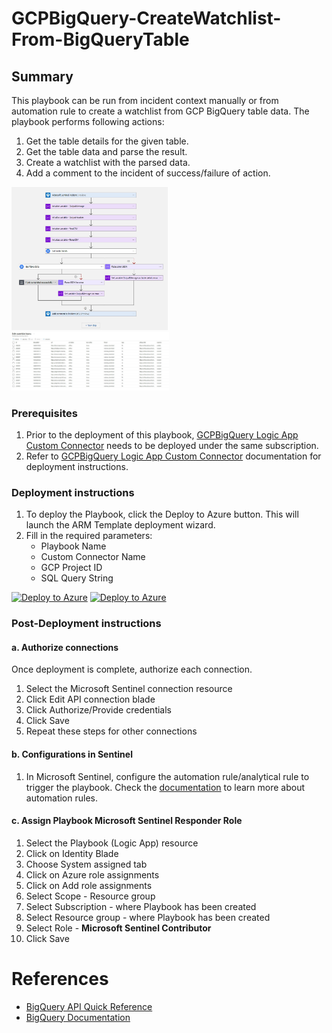 # GCPBigQuery-CreateWatchlist-From-BigQueryTable

## Summary

This playbook can be run from incident context manually or from automation rule to create a watchlist from GCP BigQuery table data. The playbook performs following actions:

1. Get the table details for the given table.
2. Get the table data and parse the result.
3. Create a watchlist with the parsed data.
3. Add a comment to the incident of success/failure of action. 

<img src="./images/GCPBigQuery-CreateWatchlist-From-BigQueryTable_light.jpg" width="50%"/><br>
<img src="./images/GCPBigQuery-CreateWatchlist-From-BigQueryTableOutput_light.jpg" width="50%"/><br>

### Prerequisites

1. Prior to the deployment of this playbook, [GCPBigQuery Logic App Custom Connector](../../CustomConnector/GCPBigQueryCustomConnector/azuredeploy.json) needs to be deployed under the same subscription.
2. Refer to [GCPBigQuery Logic App Custom Connector](../../CustomConnector/GCPBigQueryCustomConnector/readme.md) documentation for deployment instructions.

### Deployment instructions

1. To deploy the Playbook, click the Deploy to Azure button. This will launch the ARM Template deployment wizard.
2. Fill in the required parameters:
    * Playbook Name
    * Custom Connector Name
    * GCP Project ID
    * SQL Query String

[![Deploy to Azure](https://aka.ms/deploytoazurebutton)](https://portal.azure.com/#create/Microsoft.Template/uri/https%3A%2F%2Fraw.githubusercontent.com%2FAzure%2FAzure-Sentinel%2Fmaster%2FSolutions%2FGoogle%2520Cloud%2520Platform%2520BigQuery%2FPlaybooks%2FGCPBigQueryPlaybooks%2FGCPBigQuery-CreateWatchlist-From-BigQueryTable%2Fazuredeploy.json) [![Deploy to Azure](https://aka.ms/deploytoazuregovbutton)](https://portal.azure.us/#create/Microsoft.Template/uri/https%3A%2F%2Fraw.githubusercontent.com%2FAzure%2FAzure-Sentinel%2Fmaster%2FSolutions%2FGoogle%2520Cloud%2520Platform%2520BigQuery%2FPlaybooks%2FGCPBigQueryPlaybooks%2FGCPBigQuery-CreateWatchlist-From-BigQueryTable%2Fazuredeploy.json)

### Post-Deployment instructions

#### a. Authorize connections

Once deployment is complete, authorize each connection.

1. Select the Microsoft Sentinel connection resource
2. Click Edit API connection blade
3. Click Authorize/Provide credentials
4. Click Save
5. Repeat these steps for other connections

#### b. Configurations in Sentinel

1. In Microsoft Sentinel, configure the automation rule/analytical rule to trigger the playbook. Check the [documentation](https://docs.microsoft.com/azure/sentinel/tutorial-respond-threats-playbook) to learn more about automation rules.

#### c. Assign Playbook Microsoft Sentinel Responder Role
1. Select the Playbook (Logic App) resource
2. Click on Identity Blade
3. Choose System assigned tab
4. Click on Azure role assignments
5. Click on Add role assignments
6. Select Scope - Resource group
7. Select Subscription - where Playbook has been created
8. Select Resource group - where Playbook has been created
9. Select Role - **Microsoft Sentinel Contributor**
10. Click Save

#  References
 - [BigQuery API Quick Reference](https://cloud.google.com/bigquery/docs/reference/rest)
 - [BigQuery Documentation](https://cloud.google.com/bigquery/docs)